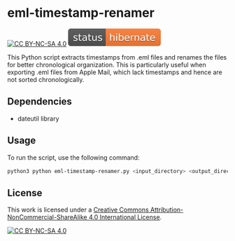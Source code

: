 # eml-timestamp-renamer
[![CC BY-NC-SA 4.0][cc-by-nc-sa-shield]][cc-by-nc-sa] [![status: hibernate](https://github.com/GIScience/badges/raw/master/status/hibernate.svg)](https://github.com/GIScience/badges#hibernate)

This Python script extracts timestamps from .eml files and renames the files for better chronological organization. This is particularly useful when exporting .eml files from Apple Mail, which lack timestamps and hence are not sorted chronologically.

## Dependencies
- dateutil library

## Usage
To run the script, use the following command:
```bash
python3 python eml-timestamp-renamer.py <input_directory> <output_directory>
```

## License
This work is licensed under a
[Creative Commons Attribution-NonCommercial-ShareAlike 4.0 International License][cc-by-nc-sa].

[![CC BY-NC-SA 4.0][cc-by-nc-sa-image]][cc-by-nc-sa]

[cc-by-nc-sa]: http://creativecommons.org/licenses/by-nc-sa/4.0/
[cc-by-nc-sa-image]: https://licensebuttons.net/l/by-nc-sa/4.0/88x31.png
[cc-by-nc-sa-shield]: https://img.shields.io/badge/License-CC%20BY--NC--SA%204.0-lightgrey.svg
